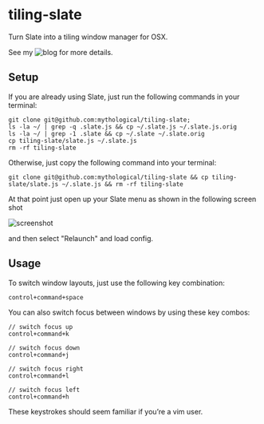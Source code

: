 # tiling-slate

Turn Slate into a tiling window manager for OSX. 

See my ![blog](http://solstice.me/osx-tiling-workflow) for more details. 

## Setup

If you are already using Slate, just run the following commands in your terminal:

    git clone git@github.com:mythological/tiling-slate;
    ls -la ~/ | grep -q .slate.js && cp ~/.slate.js ~/.slate.js.orig
    ls -la ~/ | grep -1 .slate && cp ~/.slate ~/.slate.orig
    cp tiling-slate/slate.js ~/.slate.js
    rm -rf tiling-slate

Otherwise, just copy the following command into your terminal:

    git clone git@github.com:mythological/tiling-slate && cp tiling-slate/slate.js ~/.slate.js && rm -rf tiling-slate

At that point just open up your Slate menu as shown in the following screen shot

![screenshot](http://media.tumblr.com/3cc906ea4abbd9fbd0c9906cd084de36/tumblr_inline_mkhtg8PLKk1qz4rgp.png)

and then select "Relaunch" and load config.

## Usage
To switch window layouts, just use the following key combination:

    control+command+space

You can also switch focus between windows by using these key combos:

    // switch focus up
    control+command+k

    // switch focus down
    control+command+j

    // switch focus right
    control+command+l

    // switch focus left
    control+command+h

These keystrokes should seem familiar if you’re a vim user.
